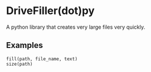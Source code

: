 # DriveFiller(dot)py
A python library that creates very large files very quickly.

## Examples
```
fill(path, file_name, text)
size(path)
```
